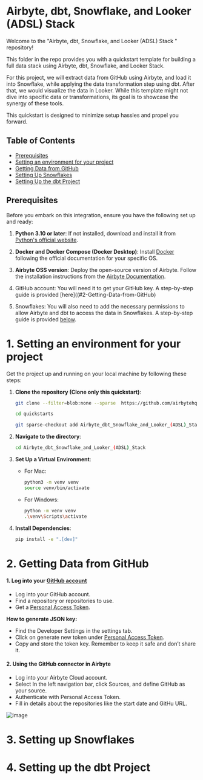 # Airbyte, dbt, Snowflake, and Looker (ADSL) Stack 

Welcome to the "Airbyte, dbt, Snowflake, and Looker (ADSL) Stack " repository! 

This folder in the repo provides you with a quickstart template for building a full data stack using Airbyte, dbt, Snowflake, and Looker Stack.

For this project, we will extract data from GitHub using Airbyte, and load it into Snowflake, while applying the data transformation step using dbt. After that, we would visualize the data in Looker. While this template might not dive into specific data or transformations, its goal is to showcase the synergy of these tools.

This quickstart is designed to minimize setup hassles and propel you forward.

## Table of Contents

- [Prerequisites](#prerequisites)
- [Setting an environment for your project](#1-setting-an-environment-for-your-project)
- [Getting Data from GitHub](#2-getting-data-from-github)
- [Setting Up Snowflakes](#3-setting-up-snowflakes)
- [Setting Up the dbt Project](#4-setting-up-the-dbt-project)

## Prerequisites

Before you embark on this integration, ensure you have the following set up and ready:

1. **Python 3.10 or later**: If not installed, download and install it from [Python's official website](https://www.python.org/downloads/).

2. **Docker and Docker Compose (Docker Desktop)**: Install [Docker](https://docs.docker.com/get-docker/) following the official documentation for your specific OS.

3. **Airbyte OSS version**: Deploy the open-source version of Airbyte. Follow the installation instructions from the [Airbyte Documentation](https://docs.airbyte.com/quickstart/deploy-airbyte/).

4. GitHub account: You will need it to get your GitHub key. A step-by-step guide is provided [here]((#2-Getting-Data-from-GitHub)

5. Snowflakes: You will also need to add the necessary permissions to allow Airbyte and dbt to access the data in Snowflakes. A step-by-step guide is provided [below](#3-setting-up-snowflakes).

# 1. Setting an environment for your project

Get the project up and running on your local machine by following these steps:

1. **Clone the repository (Clone only this quickstart)**:  
   ```bash
   git clone --filter=blob:none --sparse  https://github.com/airbytehq/quickstarts.git
   ```

   ```bash
   cd quickstarts
   ```

   ```bash
   git sparse-checkout add Airbyte_dbt_Snowflake_and_Looker_(ADSL)_Stack
   ```


2. **Navigate to the directory**:  
   ```bash
   cd Airbyte_dbt_Snowflake_and_Looker_(ADSL)_Stack
   ```

3. **Set Up a Virtual Environment**:  
   - For Mac:
     ```bash
     python3 -m venv venv
     source venv/bin/activate
     ```
   - For Windows:
     ```bash
     python -m venv venv
     .\venv\Scripts\activate
     ```

4. **Install Dependencies**:  
   ```bash
   pip install -e ".[dev]"
   ```

# 2. Getting Data from GitHub

#### 1. **Log into your [GitHub account](https://github.com/)**
   - Log into your GitHub account.
   - Find a repository or repositories to use.
   - Get a [Personal Access Token](https://github.com/settings/tokens).

 **How to generate JSON key:**
   - Find the Developer Settings in the settings tab.
   - Click on generate new token under [Personal Access Token](https://github.com/settings/tokens).
   - Copy and store the token key. Remember to keep it safe and don’t share it.

#### 2. **Using the GitHub connector in Airbyte**
   - Log into your Airbyte Cloud account.
   - Select In the left navigation bar, click Sources, and define GitHub as your source.
   - Authenticate with Personal Access Token.
   - Fill in details about the repositories like the start date and GitHu URL.

![image](https://github.com/Bennykillua/airbyte-quickstart/assets/67695793/d54026e2-cbac-4f65-a987-a2610ae95348)




# 3. Setting up Snowflakes

# 4. Setting up the dbt Project
